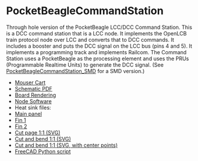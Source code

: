 # PocketBeagleCommandStation

Through hole version of the PocketBeagle LCC/DCC Command Station. This is a
DCC command station that is a LCC node. It implements the OpenLCB train
protocol node over LCC and converts that to DCC commands. It includes a
booster and puts the DCC signal on the LCC bus (pins 4 and 5). It implements a
programming track and implements Railcom. The Command Station uses a
PocketBeagle as the processing element and uses the PRUs (Programmable
Realtime Units) to generate the DCC signal. (See
[PocketBeagleCommandStation_SMD](https://github.com/RobertPHeller/RPi-RRCircuits/tree/master/PocketBeagleCommandStation_SMD)
for a SMD version.)

* [Mouser Cart](https://www.mouser.com/ProjectManager/ProjectDetail.aspx?AccessID=514917dd80)
* [Schematic PDF](https://github.com/RobertPHeller/RPi-RRCircuits/blob/master/PocketBeagleCommandStation/PocketBeagleCommandStation.pdf)
* [Board Rendering](https://github.com/RobertPHeller/RPi-RRCircuits/blob/master/PocketBeagleCommandStation/PocketBeagleCommandStation.png)
* [Node Software](https://github.com/RobertPHeller/RPi-RRCircuits/tree/master/BBBCommandStationOpenMRN)
* Heat sink files:
 * [Main panel](https://github.com/RobertPHeller/RPi-RRCircuits/blob/master/PocketBeagleCommandStation/HeatSinkMainPanel.pdf)
 * [Fin 1](https://github.com/RobertPHeller/RPi-RRCircuits/blob/master/PocketBeagleCommandStation/HeatSinkFin1Panel.pdf)
 * [Fin 2](https://github.com/RobertPHeller/RPi-RRCircuits/blob/master/PocketBeagleCommandStation/HeatSinkFin2Panel.pdf)
 * [Cut page 1:1 (SVG)](https://github.com/RobertPHeller/RPi-RRCircuits/blob/master/PocketBeagleCommandStation/HeatSinkLaserCutPage-nocps-cutsonly.svg)
 * [Cut and bend 1:1 (SVG)](https://github.com/RobertPHeller/RPi-RRCircuits/blob/master/PocketBeagleCommandStation/HeatSinkLaserCutPage-nocps.svg)
 * [Cut and bend 1:1 (SVG, with center points)](https://github.com/RobertPHeller/RPi-RRCircuits/blob/master/PocketBeagleCommandStation/HeatSinkLaserCutPage.svg)
 * [FreeCAD Python script](https://github.com/RobertPHeller/RPi-RRCircuits/blob/master/PocketBeagleCommandStation/HeatSink.py)


